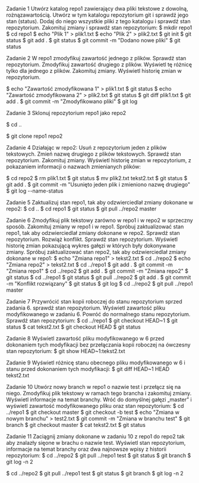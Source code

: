 Zadanie 1 
Utwórz katalog repo1 zawierający dwa pliki tekstowe z dowolną, rożnązawartością. 
Utwórz w tym katalogu repozytorium git i sprawdź jego stan (status). 
Dodaj do niego wszystkie pliki z tego katalogu i sprawdź stan repozytorium. 
Zakomituj zmiany i sprawdź stan repozytorium: 
$ mkdir repo1
$ cd repo1
$ echo "Plik 1" > plik1.txt
$ echo "Plik 2" > plik2.txt
$ git init
$ git status
$ git add .
$ git status
$ git commit -m "Dodano nowe pliki"
$ git status


Zadanie 2
W repo1 zmodyfikuj zawartość jednego z plików. 
Sprawdź stan repozytorium. 
Zmodyfikuj zawartość drugiego z plików. 
Wyświetl tę różnicę tylko dla jednego z plików. 
Zakomituj zmiany. 
Wyświetl historię zmian w repozytorium. 

$ echo "Zawartość zmodyfikowana 1" > plik1.txt
$ git status
$ echo "Zawartość zmodyfikowana 2" > plik2.txt
$ git status
$ git diff plik1.txt
$ git add .
$ git commit -m "Zmodyfikowano pliki"
$ git log

Zadanie 3
Sklonuj repozytorium repo1 jako repo2

$ cd ..

$ git clone repo1 repo2

Zadanie 4
Działając w repo2:
Usuń z repozytorium jeden z plików tekstowych. 
Zmień nazwę drugiego z plików tekstowych. 
Sprawdź stan repozytorium. 
Zakomituj zmiany. 
Wyświetl historię zmian w repozytorium, z pokazaniem informacji o nazwach zmienianych plików: 

$ cd repo2
$ rm plik1.txt
$ git status
$ mv plik2.txt tekst2.txt
$ git status
$ git add .
$ git commit -m "Usunięto jeden plik i zmieniono nazwę drugiego"
$ git log --name-status

Zadanie 5
Zaktualizuj stan repo1, tak aby odzwierciedlał zmiany dokonane w repo2: 
$ cd ..
$ cd repo1
$ git status
$ git pull ../repo2 master

Zadanie 6
Zmodyfikuj plik tekstowy zarówno w repo1 i w repo2 w sprzeczny sposób. 
Zakomituj zmiany w repo1 i w repo1. 
Spróbuj zaktualizować stan repo1, tak aby odzwierciedlał zmiany dokonane w repo2. 
Sprawdź stan repozytorium. 
Rozwiąż konflikt. 
Sprawdź stan repozytorium. 
Wyświetl historię zmian pokazującą wykres gałęzi w których były dokonywane zmiany. 
Spróbuj zaktualizować stan repo2, tak aby odzwierciedlał zmiany dokonane w repo1: 
$ echo "Zmiana repo1" > tekst2.txt
$ cd ../repo2
$ echo "Zmiana repo2" > tekst2.txt
$ cd ../repo1
$ git add .
$ git commit -m "Zmiana repo1"
$ cd ../repo2
$ git add .
$ git commit -m "Zmiana repo2"
$ git status
$ cd ../repo1
$ git status
$ git pull ../repo2
$ git add .
$ git commit -m "Konflikt rozwiązany"
$ git status
$ git log
$ cd ../repo2
$ git pull ../repo1 master

Zadanie 7
Przywrócić stan kopii roboczej do stanu repozytorium sprzed zadania 6. 
sprawdź stan repozytorium. 
Wyświetl zawartość pliku modyfikowanego w zadaniu 6. 
Powróć do normalnego stanu repozytorium. 
Sprawdź stan repozytorium: 
$ cd ../repo1
$ git checkout HEAD~1
$ git status
$ cat tekst2.txt
$ git checkout HEAD
$ git status

Zadanie 8
Wyświetl zawartość pliku modyfikowanego w 6 przed dokonaniem tych
modyfikacji bez przełączania kopii roboczej na ówczesny stan repozytorium: 
$ git show HEAD~1:tekst2.txt

Zadanie 9
Wyświetl różnicę stanu obecnego pliku modyfikowanego w 6 i stanu przed
dokonaniem tych modyfikacji: 
$ git diff HEAD~1 HEAD tekst2.txt

Zadanie 10
Utwórz nowy branch w repo1 o nazwie test i przełącz się na niego. 
Zmodyfikuj plik tekstowy w ramach tego brancha i zakomituj zmiany. 
Wyświetl informacje na temat branchy. 
Wróć do domyślnej gałęzi „master” i wyświetl zawartość modyfikowanego pliku oraz stan repozytorium: 
$ cd ../repo1
$ git checkout master
$ git checkout -b test
$ echo "Zmiana w nowym branchu" > test2.txt
$ git commit -m "Zmiana w branchu test"
$ git branch
$ git checkout master
$ cat tekst2.txt
$ git status

Zadanie 11
Zaciągnij zmiany dokonane w zadaniu 10 z repo1 do repo2 tak aby znalazły sięone w brachu o nazwie test. 
Wyświetl stan repozytorium, informacje na temat branchy oraz dwa najnowsze wpisy z historii repozytorium: 
$ cd ../repo2
$ git pull ../repo1 test
$ git status
$ git branch
$ git log -n 2


$ cd ../repo2
$ git pull ../repo1 test
$ git status
$ git branch
$ git log -n 2

